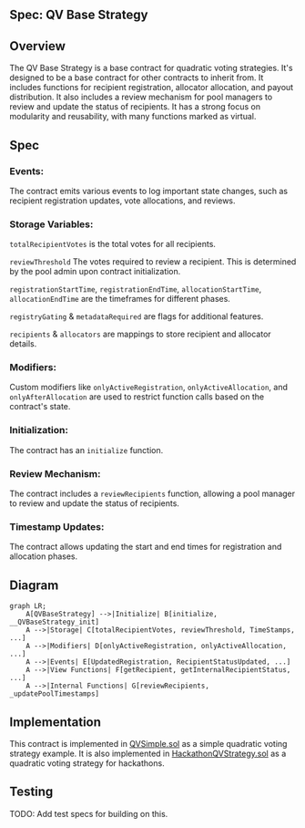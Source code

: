 Spec: QV Base Strategy
---------------------------------

## Overview

The QV Base Strategy is a base contract for quadratic voting strategies. It's designed to be a base contract for other contracts to inherit from. It includes functions for recipient registration, allocator allocation, and payout distribution. It also includes a review mechanism for pool managers to review and update the status of recipients. It has a strong focus on modularity and reusability, with many functions marked as virtual.

## Spec

### Events:
The contract emits various events to log important state changes, such as recipient registration updates, vote allocations, and reviews.

### Storage Variables:

`totalRecipientVotes`  is the total votes for all recipients.

`reviewThreshold` The votes required to review a recipient. This is determined by the pool admin upon contract initialization.

`registrationStartTime`, `registrationEndTime`, `allocationStartTime`, `allocationEndTime` are the timeframes for different phases.

`registryGating` & `metadataRequired` are flags for additional features.

`recipients` & `allocators` are mappings to store recipient and allocator details.

### Modifiers:
Custom modifiers like `onlyActiveRegistration`, `onlyActiveAllocation`, and `onlyAfterAllocation` are used to restrict function calls based on the contract's state.

### Initialization:
The contract has an `initialize` function.

### Review Mechanism:
The contract includes a `reviewRecipients` function, allowing a pool manager to review and update the status of recipients.

### Timestamp Updates:
The contract allows updating the start and end times for registration and allocation phases.

## Diagram
```mermaid
graph LR;
    A[QVBaseStrategy] -->|Initialize| B[initialize, __QVBaseStrategy_init]
    A -->|Storage| C[totalRecipientVotes, reviewThreshold, TimeStamps, ...]
    A -->|Modifiers| D[onlyActiveRegistration, onlyActiveAllocation, ...]
    A -->|Events| E[UpdatedRegistration, RecipientStatusUpdated, ...]
    A -->|View Functions| F[getRecipient, getInternalRecipientStatus, ...]
    A -->|Internal Functions| G[reviewRecipients, _updatePoolTimestamps]
```

## Implementation

This contract is implemented in [QVSimple.sol](../qv-simple/QVSimpleStrategy.sol) as a simple quadratic voting strategy example. It is also implemented in [HackathonQVStrategy.sol](../qv-hackathon/HackathonQVStrategy.sol) as a quadratic voting strategy for hackathons.

## Testing
TODO: Add test specs for building on this.